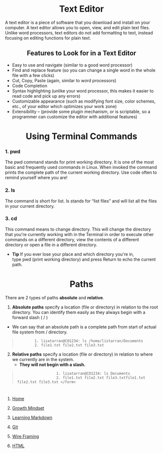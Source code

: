 # <center> <b>Text Editor </b> </center>

A text editor is a piece of software that you download and install on your computer. A text editor allows you to open, view, and edit plain text files. Unlike word processors, text editors do not add formatting to text, instead focusing on editing functions for plain text.

## <center> <b>Features to Look for in a Text Editor</b> </center>

* Easy to use and navigate (similar to a good word processor)
* Find and replace feature (so you can change a single word in the whole file with a few clicks)
* Cut, Copy, Paste (again, similar to word processors)
* Code Completion
* Syntax highlighting (unlike your word processor, this makes it easier to read code and pick up any errors)
* Customizable appearance (such as modifying font size, color schemes, etc., of your editor which optimizes your work zone)
* Extensibility – (provide some plugin mechanism, or is scriptable, so a programmer can customize the editor with additional features)

# <center> <b>Using Terminal Commands</b> </center>

### 1. **pwd**
   The pwd command stands for print working directory. It is one of the most basic and frequently used commands in Linux. When invoked the command prints the complete path of the current working directory.  Use code often to remind yourself where you are!

### 2. **ls**
The command is short for list. ls stands for “list files” and will list all the files in your current directory. 

### 3. **cd**
This command means to change directory. This will change the directory that you're currently working with in the Terminal in order to execute other commands on a different directory, view the contents of a different directory or open a file in a different directory. 
  * **Tip** If you ever lose your place and which directory you're in, type pwd (print working directory) and press Return to echo the current path.
  
# <center> <b>Paths</b> </center>

There are 2 types of paths **absolute** and **relative**. 

1. **Absolute paths** specify a location (file or directory) in relation to the root directory. You can identify them easily as they always begin with a forward slash ( / )
* We can say that an absolute path is a complete path from start of actual file system from / directory.
>             1. lisatarran@CO1234: ls /home/listarran/Documents
>             2. file1.txt file2.txt file3.txt



2. <b>Relative paths</b> specify a location (file or directory) in relation to where we currently are in the system.
   * **They will not begin with a slash.**                                      
>                       1. lisatarran@CO1234: ls Documents
>                       2. file1.txt file2.txt file3.txtfile1.txt file2.txt file3.txt </form>

#

1. [Home](https://ltarran.github.io/reading-notes)  

2. [Growth Mindset](https://ltarran.github.io/reading-notes/growthmindset)

3. [Learning Markdown](https://ltarran.github.io/reading-notes/learningmarkdowns)

4. [Git](https://ltarran.github.io/reading-notes/git)

5. [Wire Framing](ltarran.github.io/reading-notes/wireframing)

6. [HTML](ltarran.github.io/reading-notes/html)
